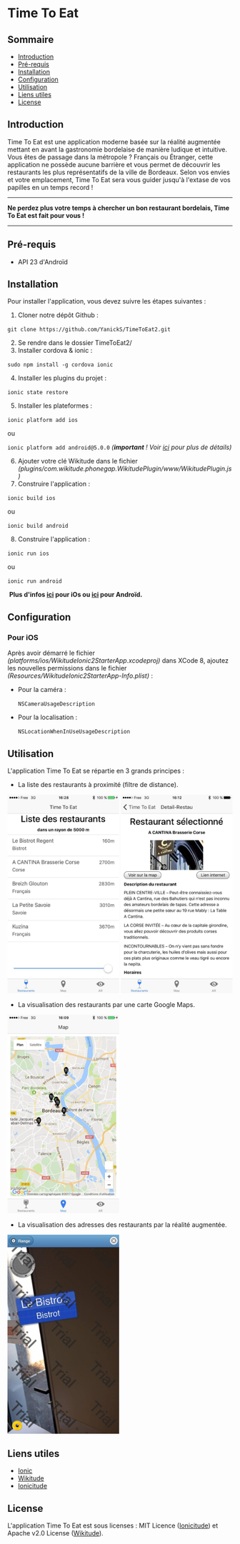 # Time To Eat

## Sommaire
<!-- START doctoc generated TOC please keep comment here to allow auto update -->
<!-- DON'T EDIT THIS SECTION, INSTEAD RE-RUN doctoc TO UPDATE -->


- [Introduction](##introduction)
- [Pré-requis](##prerequis)
- [Installation](##installation)
- [Configuration](##configuration)
- [Utilisation](##utilisation)
- [Liens utiles](##liensutiles)
- [License](##license)

<!-- END doctoc generated TOC please keep comment here to allow auto update -->

## Introduction
Time To Eat est une application moderne basée sur la réalité augmentée mettant en avant la gastronomie bordelaise de manière ludique et intuitive. Vous êtes de passage dans la métropole ? Français ou Étranger, cette application ne possède aucune barrière et vous permet de découvrir les restaurants les plus représentatifs de la ville de Bordeaux. Selon vos envies et votre emplacement, Time To Eat sera vous guider jusqu'à l'extase de vos papilles en un temps record !

---
**Ne perdez plus votre temps à chercher un bon restaurant bordelais, Time To Eat est fait pour vous !**

---

## Pré-requis
* API 23 d'Androïd

## Installation
Pour installer l'application, vous devez suivre les étapes suivantes :

1. Cloner notre dépôt Github :

  `git clone https://github.com/YanickS/TimeToEat2.git`

2. Se rendre dans le dossier TimeToEat2/
3. Installer cordova & ionic :

  `sudo npm install -g cordova ionic`

4. Installer les plugins du projet :

  `ionic state restore`

5. Installer les plateformes :
  
  `ionic platform add ios`
  
  ou
  
  `ionic platform add android@5.0.0` _(**important** ! Voir [ici](https://github.com/Tazaf/ionicitude/wiki/Installing-the-Wikitude-plugin#android-platform-version-500) pour plus de détails)_

6. Ajouter votre clé Wikitude dans le fichier _(plugins/com.wikitude.phonegap.WikitudePlugin/www/WikitudePlugin.js)_
7. Construire l'application :
 
  `ionic build ios`

  ou

  `ionic build android`

8. Construire l'application :
 
  `ionic run ios`

  ou

  `ionic run android`
  
  **Plus d'infos [ici](https://cordova.apache.org/docs/en/latest/guide/platforms/ios/index.html) pour iOs ou [ici](https://cordova.apache.org/docs/en/latest/guide/platforms/android/index.html) pour Androïd.**

## Configuration

### Pour iOS
Après avoir démarré le fichier _(platforms/ios/WikitudeIonic2StarterApp.xcodeproj)_ dans XCode 8, ajoutez les nouvelles permissions dans le fichier _(Resources/WikitudeIonic2StarterApp-Info.plist)_ :

* Pour la caméra :

  `NSCameraUsageDescription`
  
* Pour la localisation :

  `NSLocationWhenInUseUsageDescription`

## Utilisation
L'application Time To Eat se répartie en 3 grands principes :


* La liste des restaurants à proximité (filtre de distance). 

<img src="https://github.com/YanickS/TimeToEat2/blob/master/www/img/screen/Liste.jpg" width="250px">
<img src="https://github.com/YanickS/TimeToEat2/blob/master/www/img/screen/Detail.jpg" width="250px">

* La visualisation des restaurants par une carte Google Maps.

<img src="https://github.com/YanickS/TimeToEat2/blob/master/www/img/screen/Carte.jpg" width="250px">

* La visualisation des adresses des restaurants par la réalité augmentée.

<img src="https://github.com/YanickS/TimeToEat2/blob/master/www/img/screen/RE2.jpg" width="250px">


## Liens utiles
* [Ionic](https://ionicframework.com)
* [Wikitude](http://www.wikitude.com)
* [Ionicitude](https://github.com/Tazaf/ionicitude)

## License
L'application Time To Eat est sous licenses : MIT Licence ([Ionicitude](https://github.com/Tazaf/ionicitude#license)) et Apache v2.0 License ([Wikitude](http://www.wikitude.com/)).
